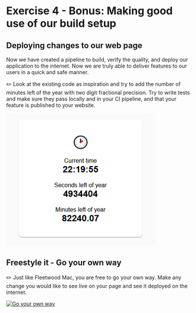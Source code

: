 # Exercise 4 - Bonus: Making good use of our build setup

## Deploying changes to our web page
Now we have created a pipeline to build, verify the quality, and deploy our application to the internet. Now we are truly able to deliver features to our users in a quick and safe manner. 

:pencil2: Look at the existing code as inspiration and try to add the number of minutes left of the year with two digit fractional precision. Try to write tests and make sure they pass locally and in your CI pipeline, and that your feature is published to your website. 

![Adding minutes left](./images/minutes_left.png)


## Freestyle it - Go your own way

:pencil2: Just like Fleetwood Mac, you are free to go your own way. Make any change you would like to see live on your page and see it deployed on the internet. 

[![Go your own way](http://img.youtube.com/vi/qNM6IuA87eM/0.jpg)](https://www.youtube.com/watch?v=qNM6IuA87eM "Go your own way")
